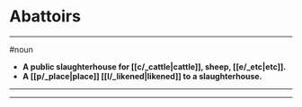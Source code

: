 # Abattoirs
---
#noun
- **A public slaughterhouse for [[c/_cattle|cattle]], sheep, [[e/_etc|etc]].**
- **A [[p/_place|place]] [[l/_likened|likened]] to a slaughterhouse.**
---
---
